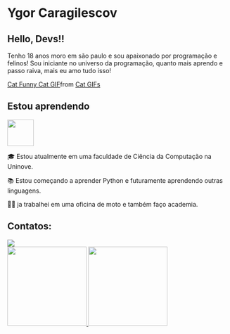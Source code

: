 # Ygor Caragilescov
## Hello, Devs!!
Tenho 18 anos moro em são paulo e sou apaixonado por programação e felinos! Sou iniciante no universo da programação, quanto mais aprendo e passo raiva, mais eu amo tudo isso!

<div class="tenor-gif-embed" data-postid="14796708" data-share-method="host" data-aspect-ratio="0.8" data-width="100%"><a href="https://tenor.com/view/cat-funny-cat-pc-cat-reading-workaholics-gif-14796708">Cat Funny Cat GIF</a>from <a href="https://tenor.com/search/cat-gifs">Cat GIFs</a></div> <script type="text/javascript" async src="https://tenor.com/embed.js"></script>

## Estou aprendendo
<img loading="lazy" src="https://cdn.jsdelivr.net/gh/devicons/devicon@latest/icons/python/python-original-wordmark.svg" width="60" height="60"/>

:mortar_board: Estou atualmente em uma faculdade de Ciência da Computação na Uninove.

:books: Estou começando a aprender Python e futuramente aprendendo outras linguagens.

🛵💪 ja trabalhei em uma oficina de moto e também faço academia.

## Contatos:
<div>
<a href="https://www.instagram.com/ygor_caragilescov/" target="_blank"><img loading="lazy" src="https://img.shields.io/badge/-Instagram-%23E4405F?style=for-the-badge&logo=instagram&logoColor=white" target="_blank"></a>



<div>
<a href="https://github.com/YgorCaragilescov">
<img loading="lazy" height="180em" src="https://github-readme-stats.vercel.app/api/top-langs/?username=YgorCaragilescov&layout=compact&langs_count=7&theme=dracula"/>
<img loading="lazy" height="180em" src="https://github-readme-stats.vercel.app/api?username=YgorCaragilescov&show_icons=true&theme=dracula&include_all_commits=true&count_private=true"/>
</div>

